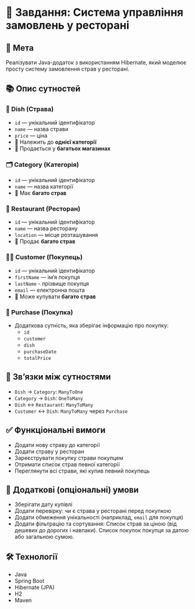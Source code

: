 # 🛒 Завдання: Система управління замовлень у ресторані

## 🎯 Мета

Реалізувати Java-додаток з використанням Hibernate, який моделює просту систему замовлення страв у ресторані.

## 📚 Опис сутностей

### 🧺 Dish (Страва)
- `id` — унікальний ідентифікатор
- `name` — назва страви
- `price` — ціна
- 🔗 Належить до **однієї категорії**
- 🔗 Продається у **багатьох магазинах**

### 🗂 Category (Категорія)
- `id` — унікальний ідентифікатор
- `name` — назва категорії
- 🔗 Має **багато страв**

### 🏬 Restaurant (Ресторан)
- `id` — унікальний ідентифікатор
- `name` — назва ресторану
- `location` — місце розташування
- 🔗 Продає **багато страв**

### 🧑‍💼 Customer (Покупець)
- `id` — унікальний ідентифікатор
- `firstName` — ім’я покупця
- `lastName` - прізвище покупця
- `email` — електронна пошта
- 🔗 Може купувати **багато страв**

### 🧾 Purchase (Покупка)
- Додаткова сутність, яка зберігає інформацію про покупку:
    - `id`
    - `customer`
    - `dish`
    - `purchaseDate`
    - `totalPrice`

## 🔗 Зв’язки між сутностями

- `Dish` → `Category`: `ManyToOne`
- `Category` → `Dish`: `OneToMany`
- `Dish` ↔ `Restaurant`: `ManyToMany`
- `Customer` ↔ `Dish`: `ManyToMany` через `Purchase`

## ✅ Функціональні вимоги

- Додати нову страву до категорії
- Додати страву у ресторан
- Зареєструвати покупку страви покупцем
- Отримати список страв певної категорії
- Переглянути всі страви, які купив певний покупець

## 🌟 Додаткові (опціональні) умови

- Зберігати дату купівлі
- Додати перевірку: чи є страва у ресторані перед покупкою
- Додати обмеження унікальності (наприклад, `email` для покупця)
- Додати фільтрацію та сортування:
  Список страв за ціною (від дешевих до дорогих і навпаки).
  Список покупок покупця за датою або загальною сумою.

## 🛠 Технології

- Java
- Spring Boot
- Hibernate (JPA)
- H2
- Maven
